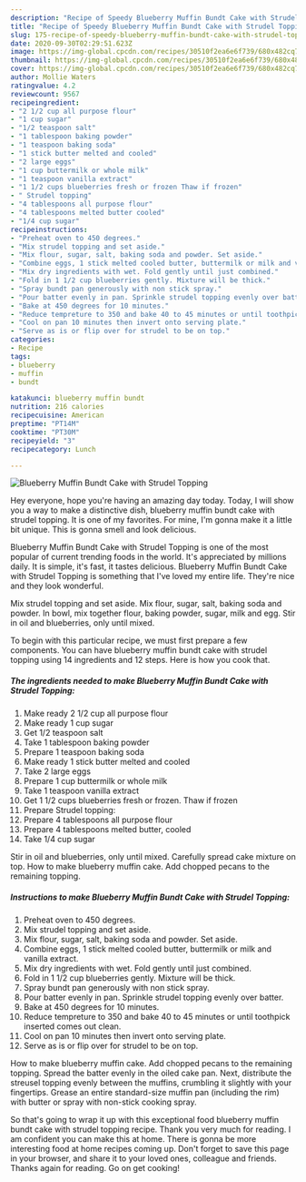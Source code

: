 ```yaml
---
description: "Recipe of Speedy Blueberry Muffin Bundt Cake with Strudel Topping"
title: "Recipe of Speedy Blueberry Muffin Bundt Cake with Strudel Topping"
slug: 175-recipe-of-speedy-blueberry-muffin-bundt-cake-with-strudel-topping
date: 2020-09-30T02:29:51.623Z
image: https://img-global.cpcdn.com/recipes/30510f2ea6e6f739/680x482cq70/blueberry-muffin-bundt-cake-with-strudel-topping-recipe-main-photo.jpg
thumbnail: https://img-global.cpcdn.com/recipes/30510f2ea6e6f739/680x482cq70/blueberry-muffin-bundt-cake-with-strudel-topping-recipe-main-photo.jpg
cover: https://img-global.cpcdn.com/recipes/30510f2ea6e6f739/680x482cq70/blueberry-muffin-bundt-cake-with-strudel-topping-recipe-main-photo.jpg
author: Mollie Waters
ratingvalue: 4.2
reviewcount: 9567
recipeingredient:
- "2 1/2 cup all purpose flour"
- "1 cup sugar"
- "1/2 teaspoon salt"
- "1 tablespoon baking powder"
- "1 teaspoon baking soda"
- "1 stick butter melted and cooled"
- "2 large eggs"
- "1 cup buttermilk or whole milk"
- "1 teaspoon vanilla extract"
- "1 1/2 cups blueberries fresh or frozen Thaw if frozen"
- " Strudel topping"
- "4 tablespoons all purpose flour"
- "4 tablespoons melted butter cooled"
- "1/4 cup sugar"
recipeinstructions:
- "Preheat oven to 450 degrees."
- "Mix strudel topping and set aside."
- "Mix flour, sugar, salt, baking soda and powder. Set aside."
- "Combine eggs, 1 stick melted cooled butter, buttermilk or milk and vanilla extract."
- "Mix dry ingredients with wet. Fold gently until just combined."
- "Fold in 1 1/2 cup blueberries gently. Mixture will be thick."
- "Spray bundt pan generously with non stick spray."
- "Pour batter evenly in pan. Sprinkle strudel topping evenly over batter."
- "Bake at 450 degrees for 10 minutes."
- "Reduce tempreture to 350 and bake 40 to 45 minutes or until toothpick inserted comes out clean."
- "Cool on pan 10 minutes then invert onto serving plate."
- "Serve as is or flip over for strudel to be on top."
categories:
- Recipe
tags:
- blueberry
- muffin
- bundt

katakunci: blueberry muffin bundt 
nutrition: 216 calories
recipecuisine: American
preptime: "PT14M"
cooktime: "PT30M"
recipeyield: "3"
recipecategory: Lunch

---
```



![Blueberry Muffin Bundt Cake with Strudel Topping](https://img-global.cpcdn.com/recipes/30510f2ea6e6f739/680x482cq70/blueberry-muffin-bundt-cake-with-strudel-topping-recipe-main-photo.jpg)

Hey everyone, hope you're having an amazing day today. Today, I will show you a way to make a distinctive dish, blueberry muffin bundt cake with strudel topping. It is one of my favorites. For mine, I'm gonna make it a little bit unique. This is gonna smell and look delicious.

Blueberry Muffin Bundt Cake with Strudel Topping is one of the most popular of current trending foods in the world. It's appreciated by millions daily. It is simple, it's fast, it tastes delicious. Blueberry Muffin Bundt Cake with Strudel Topping is something that I've loved my entire life. They're nice and they look wonderful.

Mix strudel topping and set aside. Mix flour, sugar, salt, baking soda and powder. In bowl, mix together flour, baking powder, sugar, milk and egg. Stir in oil and blueberries, only until mixed.


To begin with this particular recipe, we must first prepare a few components. You can have blueberry muffin bundt cake with strudel topping using 14 ingredients and 12 steps. Here is how you cook that.

<!--inarticleads1-->

##### The ingredients needed to make Blueberry Muffin Bundt Cake with Strudel Topping:

1. Make ready 2 1/2 cup all purpose flour
1. Make ready 1 cup sugar
1. Get 1/2 teaspoon salt
1. Take 1 tablespoon baking powder
1. Prepare 1 teaspoon baking soda
1. Make ready 1 stick butter melted and cooled
1. Take 2 large eggs
1. Prepare 1 cup buttermilk or whole milk
1. Take 1 teaspoon vanilla extract
1. Get 1 1/2 cups blueberries fresh or frozen. Thaw if frozen
1. Prepare  Strudel topping:
1. Prepare 4 tablespoons all purpose flour
1. Prepare 4 tablespoons melted butter, cooled
1. Take 1/4 cup sugar


Stir in oil and blueberries, only until mixed. Carefully spread cake mixture on top. How to make blueberry muffin cake. Add chopped pecans to the remaining topping. 

<!--inarticleads2-->

##### Instructions to make Blueberry Muffin Bundt Cake with Strudel Topping:

1. Preheat oven to 450 degrees.
1. Mix strudel topping and set aside.
1. Mix flour, sugar, salt, baking soda and powder. Set aside.
1. Combine eggs, 1 stick melted cooled butter, buttermilk or milk and vanilla extract.
1. Mix dry ingredients with wet. Fold gently until just combined.
1. Fold in 1 1/2 cup blueberries gently. Mixture will be thick.
1. Spray bundt pan generously with non stick spray.
1. Pour batter evenly in pan. Sprinkle strudel topping evenly over batter.
1. Bake at 450 degrees for 10 minutes.
1. Reduce tempreture to 350 and bake 40 to 45 minutes or until toothpick inserted comes out clean.
1. Cool on pan 10 minutes then invert onto serving plate.
1. Serve as is or flip over for strudel to be on top.


How to make blueberry muffin cake. Add chopped pecans to the remaining topping. Spread the batter evenly in the oiled cake pan. Next, distribute the streusel topping evenly between the muffins, crumbling it slightly with your fingertips. Grease an entire standard-size muffin pan (including the rim) with butter or spray with non-stick cooking spray. 

So that's going to wrap it up with this exceptional food blueberry muffin bundt cake with strudel topping recipe. Thank you very much for reading. I am confident you can make this at home. There is gonna be more interesting food at home recipes coming up. Don't forget to save this page in your browser, and share it to your loved ones, colleague and friends. Thanks again for reading. Go on get cooking!
